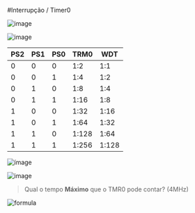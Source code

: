 #Interrupção / Timer0

![image](http://s12.postimg.org/wivi617m5/16_04_desenho.png)

![image](http://s12.postimg.org/q6gcw74jx/Desenho_2.png)

| PS2 | PS1 | PS0 | TRM0  | WDT   |
|-----|-----|-----|-------|-------|
| 0   | 0   | 0   | 1:2   | 1:1   |
| 0   | 0   | 1   | 1:4   | 1:2   |
| 0   | 1   | 0   | 1:8   | 1:4   |
| 0   | 1   | 1   | 1:16  | 1:8   |
| 1   | 0   | 0   | 1:32  | 1:16  |
| 1   | 0   | 1   | 1:64  | 1:32  |
| 1   | 1   | 0   | 1:128 | 1:64  |
| 1   | 1   | 1   | 1:256 | 1:128 |

![ímage](http://s17.postimg.org/81ddj9xb3/Untitled_Diagram_2.png)

![image](http://s17.postimg.org/mylukaajj/Untitled_Diagram_1.png)

> Qual o tempo **Máximo** que o TMR0 pode contar? (4MHz)


![formula](http://latex.codecogs.com/gif.latex?256%20*%20256%20*%201\mu%20s%20%3D%2065.536%20\mu%20s)
